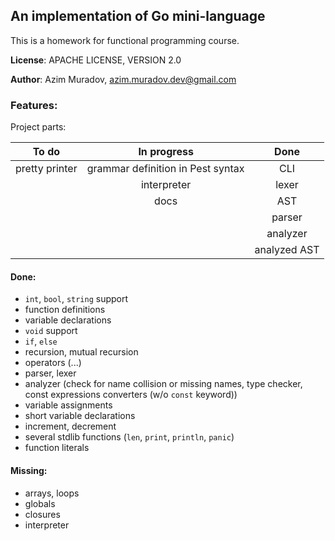 ## An implementation of Go mini-language

This is a homework for functional programming course.

**License**: APACHE LICENSE, VERSION 2.0

**Author**: Azim Muradov, azim.muradov.dev@gmail.com


### Features:

Project parts:

|     To do      |            In progress            |     Done     |
| :------------: | :-------------------------------: | :----------: |
| pretty printer | grammar definition in Pest syntax |     CLI      |
|                |            interpreter            |    lexer     |
|                |               docs                |     AST      |
|                |                                   |    parser    |
|                |                                   |   analyzer   |
|                |                                   | analyzed AST |


#### Done:

- `int`, `bool`, `string` support
- function definitions
- variable declarations
- `void` support
- `if`, `else`
- recursion, mutual recursion
- operators (...)
- parser, lexer
- analyzer (check for name collision or missing names, type checker, const expressions converters (w/o `const` keyword))
- variable assignments
- short variable declarations
- increment, decrement
- several stdlib functions (`len`, `print`, `println`, `panic`)
- function literals

#### Missing:

- arrays, loops
- globals
- closures
- interpreter
